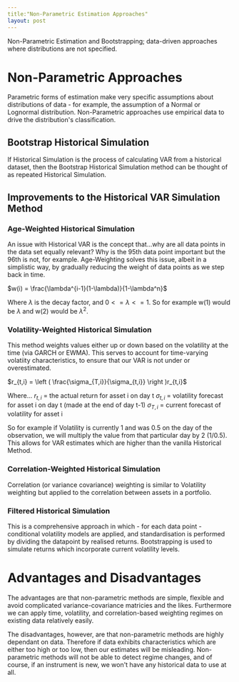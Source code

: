 ```yaml
---
title:"Non-Parametric Estimation Approaches"
layout: post
---
```

Non-Parametric Estimation and Bootstrapping; data-driven approaches where distributions are not specified.

# Non-Parametric Approaches
Parametric forms of estimation make very specific assumptions about distributions of data - for example, the assumption of a Normal or Lognormal distribution. Non-Parametric approaches use empirical data to drive the distribution's classification.

## Bootstrap Historical Simulation
If Historical Simulation is the process of calculating VAR from a historical dataset, then the Bootstrap Historical Simulation method can be thought of as repeated Historical Simulation.

## Improvements to the Historical VAR Simulation Method

### Age-Weighted Historical Simulation
An issue with Historical VAR is the concept that...why are all data points in the data set equally relevant? Why is the 95th data point important but the 96th is not, for example. Age-Weighting solves this issue, albeit in a simplistic way, by gradually reducing the weight of data points as we step back in time.

$w(i) = \frac{\lambda^{i-1}(1-\lambda)}{1-\lambda^n}$

Where $\lambda$ is the decay factor, and $0<=\lambda<=1$. So for example w(1) would be $\lambda$ and w(2) would be $\lambda^2$. 

### Volatility-Weighted Historical Simulation
This method weights values either up or down based on the volatility at the time (via GARCH or EWMA). This serves to account for time-varying volatiity characteristics, to ensure that our VAR is not under or overestimated. 

$r_{t,i} = \left ( \frac{\sigma_{T,i}}{\sigma_{t,i}} \right )r_{t,i}$

Where...
$r_{t,i}$ = the actual return for asset i on day t
$\sigma_{t,i}$ = volatility forecast for asset i on day t (made at the end of day t-1)
$\sigma_{T,i}$ = current forecast of volatility for asset i

So for example if Volatility is currently 1 and was 0.5 on the day of the observation, we will multiply the value from that particular day by 2 (1/0.5). This allows for VAR estimates which are higher than the vanilla Historical Method.

### Correlation-Weighted Historical Simulation
Correlation (or variance covariance) weighting is similar to Volatility weighting but applied to the correlation between assets in a portfolio.

### Filtered Historical Simulation
This is a comprehensive approach in which - for each data point - conditional volatility models are applied, and standardisation is performed by dividing the datapoint by realised returns. Bootstrapping is used to simulate returns which incorporate current volatility levels.

# Advantages and Disadvantages

The advantages are that non-parametric methods are simple, flexible and avoid complicated variance-covariance matricies and the likes. Furthermore we can apply time, volatility, and correlation-based weighting regimes on existing data relatively easily. 

The disadvantages, however, are that non-parametric methods are highly dependant on data. Therefore if data exhibits characteristics which are either too high or too low, then our estimates will be misleading. Non-parametric methods will not be able to detect regime changes, and of course, if an instrument is new, we won't have any historical data to use at all.
